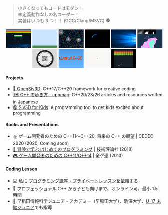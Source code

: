 > 小さくなってもコードはモダン！  
> 未定義動作なしの名コーダー！  
> 実装はいつも 3 つ！！ (GCC/Clang/MSVC) 🕵️   
<p align="center">
<a href="https://twitter.com/Reputeless/status/1112674711245193217"><img src="https://raw.githubusercontent.com/Reputeless/Reputeless/master/r6.gif" width="80px"></a> <a href="https://twitter.com/Reputeless/status/1083387753683795968"><img src="https://raw.githubusercontent.com/Reputeless/Reputeless/master/r1.gif" width="80px"></a> <a href="https://twitter.com/Reputeless/status/1082471025449680896"><img src="https://raw.githubusercontent.com/Reputeless/Reputeless/master/r3.gif" width="80px"></a> <a href="https://twitter.com/Reputeless/status/1086211856786550785"><img src="https://raw.githubusercontent.com/Reputeless/Reputeless/master/r4.gif" width="80px"></a> <a href="https://twitter.com/Reputeless/status/1092795680517771267"><img src="https://raw.githubusercontent.com/Reputeless/Reputeless/master/r5.gif" width="80px"></a> <a href="https://twitter.com/Reputeless/status/1141704609674645506"><img src="https://raw.githubusercontent.com/Reputeless/Reputeless/master/r2.gif" width="80px"></a> <a href="https://twitter.com/Reputeless/status/1150744883633639424"><img src="https://raw.githubusercontent.com/Reputeless/Reputeless/master/r7.gif" width="80px"></a> <a href="https://twitter.com/Reputeless/status/1189842619708297216"><img src="https://raw.githubusercontent.com/Reputeless/Reputeless/master/r8.gif" width="80px"></a> <a href="https://twitter.com/Reputeless/status/1187535744153214977"><img src="https://raw.githubusercontent.com/Reputeless/Reputeless/master/r9.gif" width="80px"></a> <a href="https://twitter.com/Reputeless/status/1166153669135368193"><img src="https://raw.githubusercontent.com/Reputeless/Reputeless/master/r10.gif" width="80px"></a>
</p>

#### Projects
- [🦖 OpenSiv3D](https://github.com/Siv3D/OpenSiv3D): C++17/C++20 framework for creative coding
- [🗺️ C++ の歩き方 - cppmap](https://cppmap.github.io/): C++20/23/26 articles and resources written in Japanese
- [😛 Siv3D for Kids](https://siv3d-for-kids.github.io/): A programming tool to get kids excited about programming

#### Books and Presentations
- 🛸 ゲーム開発者のための C++11～C++20, 将来の C++ の展望 | CEDEC 2020 (2020, Coming soon)
- [📗 冒険で学ぶ はじめてのプログラミング](https://www.amazon.co.jp/%E5%86%92%E9%99%BA%E3%81%A7%E5%AD%A6%E3%81%B6-%E3%81%AF%E3%81%98%E3%82%81%E3%81%A6%E3%81%AE%E3%83%97%E3%83%AD%E3%82%B0%E3%83%A9%E3%83%9F%E3%83%B3%E3%82%B0-%E9%88%B4%E6%9C%A8-%E9%81%BC/dp/4774199184/ref=as_li_ss_tl?_encoding=UTF8&qid=&sr=&linkCode=ll1&tag=cppmap-22&linkId=890aadae757be93b36c414cdad766f05) | 技術評論社 (2018)
- [🎮 ゲーム開発者のための C++11/C++14](https://www.slideshare.net/Reputeless/c11c14) | 全ゲ連 (2013)

#### Coding Lesson
- 💻 私に [プログラミング講座・プライベートレッスンを依頼する](https://ryo-suzuki-contact.github.io/)
- 🏢 プロフェッショナル C++ から子ども向けまで、オンライン可、最小 1.5 時間
- 🏫 早稲田情報科学ジュニア・アカデミー（早稲田大学）、駒澤大学、[U-17 未踏ジュニア](https://jr.mitou.org/)でも指導

<!--
**Reputeless/Reputeless** is a ✨ _special_ ✨ repository because its `README.md` (this file) appears on your GitHub profile.

Here are some ideas to get you started:

- 🔭 I’m currently working on ...
- 🌱 I’m currently learning ...
- 👯 I’m looking to collaborate on ...
- 🤔 I’m looking for help with ...
- 💬 Ask me about ...
- 📫 How to reach me: ...
- 😄 Pronouns: ...
- ⚡ Fun fact: ...
-->

